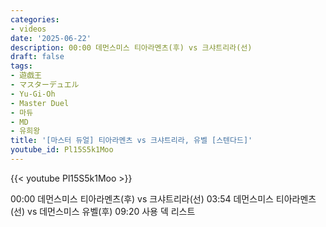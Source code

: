 ```yaml
---
categories:
- videos
date: '2025-06-22'
description: 00:00 데먼스미스 티아라멘츠(후) vs 크샤트리라(선)
draft: false
tags:
- 遊戯王
- マスターデュエル
- Yu-Gi-Oh
- Master Duel
- 마듀
- MD
- 유희왕
title: '[마스터 듀얼] 티아라멘츠 vs 크샤트리라, 유벨 [스텐다드]'
youtube_id: Pl15S5k1Moo
---
```



{{< youtube Pl15S5k1Moo >}}

00:00 데먼스미스 티아라멘츠(후) vs 크샤트리라(선)
03:54 데먼스미스 티아라멘츠(선) vs 데먼스미스 유벨(후)
09:20 사용 덱 리스트